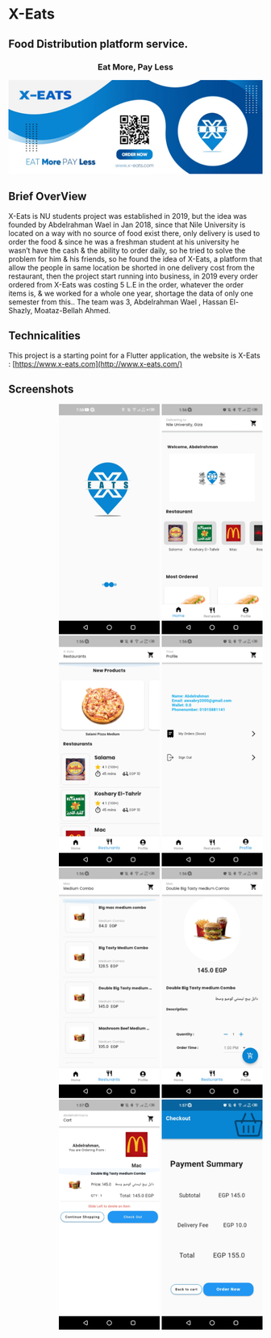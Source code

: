# X-Eats

## Food Distribution platform service.

<div align="center">
    <h3> Eat More, Pay Less </h3>
    </div>
    
![My animated logo](assets/Images/background.jpg)

## Brief OverView

X-Eats is NU students project was established in 2019, but the idea was founded by Abdelrahman Wael in Jan 2018, since that Nile University is located on a way with no source of food exist there, only delivery is used to order the food & since he was a freshman student at his university he wasn’t have the cash & the ability to order daily, so he tried to solve the problem for him & his friends, so he found the idea of X-Eats, a platform that allow the people in same location be shorted in one delivery cost from the restaurant, then the project start running into business, in 2019 every order ordered from X-Eats was costing 5 L.E in the order, whatever the order items is, & we worked for a whole one year, shortage the data of only one semester from this.. The team was 3, Abdelrahman Wael , Hassan El-Shazly, Moataz-Bellah Ahmed.


## Technicalities

This project is a starting point for a Flutter application, the website is X-Eats : [https://www.x-eats.com](http://www.x-eats.com/)


## Screenshots

<div align="right">
    <img src="assets/00.jpg" width="200px"</img>
    <img src="assets/01.jpg" width="200px"</img>
    <img src="assets/02.jpg" width="200px"</img>
    <img src="assets/03.jpg" width="200px"</img>
    <img src="assets/04.jpg" width="200px"</img>
    <img src="assets/05.jpg" width="200px"</img>
    <img src="assets/06.jpg" width="200px"</img>
    <img src="assets/07.jpg" width="200px"</img>
</div>

